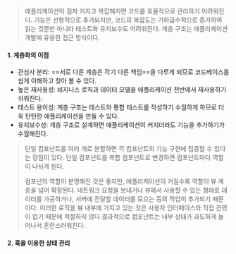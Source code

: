 > 애플리케이션이 점차 커지고 복잡해지면 코드를 효율적으로 관리하기 어려워진다.
> 기능은 선형적으로 추가되지만, 코드의 복잡도는 기하급수적으로 증가하여 읽는 것뿐만 아니라 테스트와 유지보수도 어려워진다. 계층 구조는 애플리케이션 개발에 유용한 접근 방식이다.

#### 1. 계층화의 이점

- 관심사 분리: ==서로 다른 계층은 각기 다른 책임==을 다루게 되므로 코드베이스를 쉽게 이해하고 찾아 볼 수 있다.
- 높은 재사용성: 비지니스 로직과 데이터 모델을 애플리케이션 전반에서 재사용하기 쉬워진다.
- 테스트 용이성: 계층 구조는 테스트와 통합 테스트를 작성하기 수월하게 하므로 더욱 탄탄한 애플리케이션을 만들 수 있다.
- 유지보수성: 계층 구조로 설계하면 애플리케이션이 커지더라도 기능을 추가하기가 수월해진다.

> 단일 컴포넌트를 여러 개로 분할하면 각 컴포넌트의 기능 구현에 집중할 수 있다는 장점이 있다.
> 단일 컴포넌트를 복합 컴포넌트로 변경하면 컴포넌트마다 역할이 나뉘게 된다.
> 
> 컴포넌의 역할이 분명해진 것은 좋지만, 애플리케이션이 커질수록 역할이 뷰 계층을 넘어 확장된다.
> 네트워크 요청을 보내거나 뷰에서 사용할 수 있는 형태로 데이터를 가공하거나, 서버에 전달할 데이터를 모으는 등의 작업이 추가되기 때문이다. 이러한 로직을 뷰 내부에 가지고 있는 것은 사용자 인터페이스와 직접 관련이 없기 때문에 적절하지 않다.결과적으로 컴포넌트는 내부 상태가 과도하게 늘어나서 혼란스러워진다.

#### 2. 훅을 이용한 상태 관리